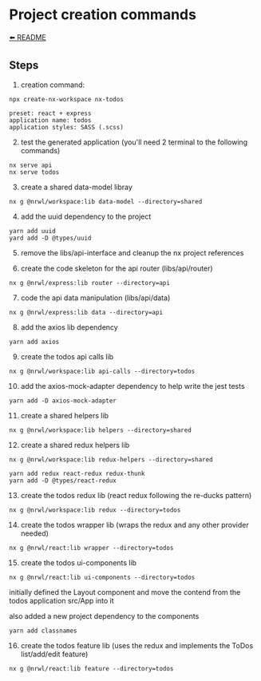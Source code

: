 # Project creation commands

[⬅️ README](../README.md)

## Steps

1. creation command:

`npx create-nx-workspace nx-todos`

```
preset: react + express
application name: todos
application styles: SASS (.scss)
```

2. test the generated application (you'll need 2 terminal to the following commands)

```
nx serve api
nx serve todos
```

3. create a shared data-model libray

`nx g @nrwl/workspace:lib data-model --directory=shared`

4. add the uuid dependency to the project

```
yarn add uuid
yard add -D @types/uuid
```

5. remove the libs/api-interface and cleanup the nx project references

6. create the code skeleton for the api router (libs/api/router)

`nx g @nrwl/express:lib router --directory=api`

7. code the api data manipulation (libs/api/data)

`nx g @nrwl/express:lib data --directory=api`

8. add the axios lib dependency

`yarn add axios`

9. create the todos api calls lib

`nx g @nrwl/workspace:lib api-calls --directory=todos`

10. add the axios-mock-adapter dependency to help write the jest tests

`yarn add -D axios-mock-adapter`

11. create a shared helpers lib

`nx g @nrwl/workspace:lib helpers --directory=shared`

12. create a shared redux helpers lib

`nx g @nrwl/workspace:lib redux-helpers --directory=shared`

```
yarn add redux react-redux redux-thunk
yarn add -D @types/react-redux
```

13. create the todos redux lib (react redux following the re-ducks pattern)

`nx g @nrwl/workspace:lib redux --directory=todos`

14. create the todos wrapper lib (wraps the redux and any other provider needed)

`nx g @nrwl/react:lib wrapper --directory=todos`

15. create the todos ui-components lib

`nx g @nrwl/react:lib ui-components --directory=todos`

initially defined the Layout component and move the contend from the todos application src/App into it

also added a new project dependency to the components

`yarn add classnames`

16. create the todos feature lib (uses the redux and implements the ToDos list/add/edit feature)

`nx g @nrwl/react:lib feature --directory=todos`

